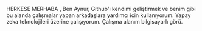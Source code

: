 

HERKESE MERHABA ,
 Ben Aynur, Github'ı kendimi geliştirmek ve benim gibi bu alanda çalışmalar yapan arkadaşlara yardımcı için kullanıyorum. Yapay zeka teknolojileri üzerine çalışıyorum. Çalışma alanım bilgisayarlı görü.

